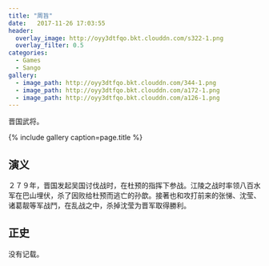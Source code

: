 ```yaml
---
title: "周旨"
date:   2017-11-26 17:03:55
header:
  overlay_image: http://oyy3dtfqo.bkt.clouddn.com/s322-1.png
  overlay_filter: 0.5
categories:
  - Games
  - Sango
gallery:
  - image_path: http://oyy3dtfqo.bkt.clouddn.com/344-1.png
  - image_path: http://oyy3dtfqo.bkt.clouddn.com/a172-1.png
  - image_path: http://oyy3dtfqo.bkt.clouddn.com/a126-1.png
---
```


晋国武将。

{% include gallery caption=page.title %}

## 演义

２７９年，晋国发起吴国讨伐战时，在杜预的指挥下参战。江陵之战时率领八百水军在巴山埋伏，杀了因败给杜预而逃亡的孙歆。接著也和攻打前来的张悌、沈莹、诸葛靓等军战鬥，在乱战之中，杀掉沈莹为晋军取得勝利。

## 正史

没有记载。